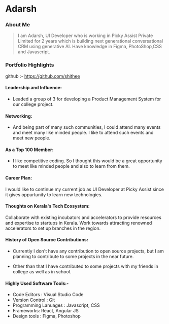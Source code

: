 # Adarsh

### About Me

> I am Adarsh, UI Developer who is working in Picky Assist Private Limited for 2 years which is building next generational conversational CRM using generative AI. Have knowledge in Figma, PhotoShop,CSS and Javascript.

### Portfolio Highlights

github :- https://github.com/shithee


#### Leadership and Influence: 

- Leaded a group of 3 for developing a Product Management System for our college project.

#### Networking: 

- And being part of many such communities, I could attend many events and meet many like minded people. I like to attend such events and meet new people.

#### As a Top 100 Member: 

- I like competitive coding. So I thought this would be a great opportunity to meet like minded people and also to learn from them.


#### Career Plan: 

I would like to continue my current job as UI Developer at Picky Assist since it gives oppurtunity to learn new technologies.

#### Thoughts on Kerala's Tech Ecosystem: 

Collaborate with existing incubators and accelerators to provide resources and expertise to startups in Kerala.
Work towards attracting renowned accelerators to set up branches in the region.

#### History of Open Source Contributions:

- Currently I don't have any contribution to open source projects, but I am planning to contribute to some projects in the near future.

- Other than that I have contributed to some projects with my friends in college as well as in school.

#### Highly Used Software Tools:-

- Code Editors : Visual Studio Code
- Version Control : Git
- Programming Lanuages : Javascript, CSS
- Frameworks: React, Angular JS
- Design tools : Figma, Photoshop
